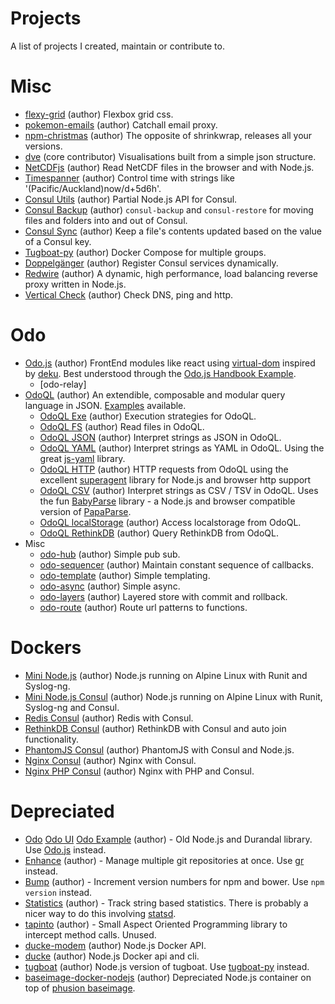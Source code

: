 # Projects

A list of projects I created, maintain or contribute to.

# Misc
- [flexy-grid](https://github.com/odojs/flexy-grid) (author) Flexbox grid css.
- [pokemon-emails](https://github.com/odojs/pokemon-emails) (author) Catchall email proxy.
- [npm-christmas](https://github.com/odojs/npm-christmas) (author) The opposite of shrinkwrap, releases all your versions.
- [dve](https://github.com/metocean/dve) (core contributor) Visualisations built from a simple json structure.
- [NetCDFjs](https://github.com/metocean/netcdfjs) (author) Read NetCDF files in the browser and with Node.js.
- [Timespanner](https://github.com/metocean/timespanner) (author) Control time with strings like '(Pacific/Auckland)now/d+5d6h'.
- [Consul Utils](https://github.com/metocean/consul-utils) (author) Partial Node.js API for Consul.
- [Consul Backup](https://github.com/metocean/consul-backup) (author) `consul-backup` and `consul-restore` for moving files and folders into and out of Consul.
- [Consul Sync](https://github.com/metocean/consul-sync) (author) Keep a file's contents updated based on the value of a Consul key.
- [Tugboat-py](https://github.com/metocean/tugboat-py) (author) Docker Compose for multiple groups.
- [Doppelgänger](https://github.com/metocean/doppelganger) (author) Register Consul services dynamically.
- [Redwire](https://github.com/metocean/redwire) (author) A dynamic, high performance, load balancing reverse proxy written in Node.js.
- [Vertical Check](https://github.com/metocean/verticalcheck) (author) Check DNS, ping and http.

# Odo
- [Odo.js](https://github.com/odojs/odojs) (author) FrontEnd modules like react using [virtual-dom](https://github.com/Matt-Esch/virtual-dom) inspired by [deku](https://github.com/segmentid/deku/). Best understood through the [Odo.js Handbook Example](https://github.com/odojs/odojs-handbook).
  - [odo-relay]
- [OdoQL](https://github.com/odojs/odoql) (author) An extendible, composable and modular query language in JSON. [Examples](https://github.com/odojs/odoql/tree/master/examples) available.
  - [OdoQL Exe](https://github.com/odojs/odoql-exe) (author) Execution strategies for OdoQL.
  - [OdoQL FS](https://github.com/odojs/odoql-fs) (author) Read files in OdoQL.
  - [OdoQL JSON](https://github.com/odojs/odoql-json) (author) Interpret strings as JSON in OdoQL.
  - [OdoQL YAML](https://github.com/odojs/odoql-yaml) (author) Interpret strings as YAML in OdoQL. Using the great [js-yaml](https://github.com/nodeca/js-yaml) library.
  - [OdoQL HTTP](https://github.com/odojs/odoql-http) (author) HTTP requests from OdoQL using the excellent [superagent](https://github.com/visionmedia/superagent) library for Node.js and browser http support
  - [OdoQL CSV](https://github.com/odojs/odoql-csv) (author) Interpret strings as CSV / TSV in OdoQL. Uses the fun [BabyParse](https://github.com/Rich-Harris/BabyParse) library - a Node.js and browser compatible version of [PapaParse](http://papaparse.com/).
  - [OdoQL localStorage](https://github.com/odojs/odoql-localstorage) (author) Access localstorage from OdoQL.
  - [OdoQL RethinkDB](https://github.com/odojs/odoql-rethinkdb) (author) Query RethinkDB from OdoQL.
- Misc
  - [odo-hub](https://github.com/odojs/odo-hub) (author) Simple pub sub.
  - [odo-sequencer](https://github.com/odojs/odo-sequencer) (author) Maintain constant sequence of callbacks.
  - [odo-template](https://github.com/odojs/odo-template) (author) Simple templating.
  - [odo-async](https://github.com/odojs/odo-async) (author) Simple async.
  - [odo-layers](https://github.com/odojs/odo-layers) (author) Layered store with commit and rollback.
  - [odo-route](https://github.com/odojs/odo-route) (author) Route url patterns to functions.

# Dockers
- [Mini Node.js](https://github.com/metocean/docker-mini-nodejs) (author) Node.js running on Alpine Linux with Runit and Syslog-ng.
- [Mini Node.js Consul](https://github.com/metocean/docker-mini-nodejs-consul) (author) Node.js running on Alpine Linux with Runit, Syslog-ng and Consul.
- [Redis Consul](https://github.com/metocean/docker-redis-consul) (author) Redis with Consul.
- [RethinkDB Consul](https://github.com/metocean/docker-rethinkdb-consul) (author) RethinkDB with Consul and auto join functionality.
- [PhantomJS Consul](https://github.com/metocean/docker-phantomjs-consul) (author) PhantomJS with Consul and Node.js.
- [Nginx Consul](https://github.com/metocean/docker-nginx-consul) (author) Nginx with Consul.
- [Nginx PHP Consul](https://github.com/metocean/docker-nginx-php-consul) (author) Nginx with PHP and Consul.

# Depreciated
- [Odo](https://github.com/odojs/odo) [Odo UI](https://github.com/odojs/odo-ui) [Odo Example](https://github.com/odojs/odo-example) (author) - Old Node.js and Durandal library. Use [Odo.js](https://github.com/odojs/odojs) instead.
- [Enhance](https://github.com/odojs/enhance) (author) - Manage multiple git repositories at once. Use [gr](https://github.com/mixu/gr) instead.
- [Bump](https://github.com/odojs/bump) (author) - Increment version numbers for npm and bower. Use `npm version` instead.
- [Statistics](https://github.com/odojs/odo-statistics) (author) - Track string based statistics. There is probably a nicer way to do this involving [statsd](https://github.com/etsy/statsd).
- [tapinto](https://github.com/odojs/tapinto) (author) - Small Aspect Oriented Programming library to intercept method calls. Unused.
- [ducke-modem](https://github.com/metocean/ducke-modem) (author) Node.js Docker API.
- [ducke](https://github.com/metocean/ducke) (author) Node.js Docker api and cli.
- [tugboat](https://github.com/metocean/tugboat) (author) Node.js version of tugboat. Use [tugboat-py](https://github.com/metocean/tugboat-py) instead.
- [baseimage-docker-nodejs](https://github.com/metocean/baseimage-docker-nodejs) (author) Depreciated Node.js container on top of [phusion baseimage](https://github.com/phusion/baseimage-docker).